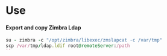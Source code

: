 # Use

#### Export and copy Zimbra Ldap


```ruby
su - zimbra -c "/opt/zimbra/libexec/zmslapcat -c /var/tmp"
scp /var/tmp/ldap.ldif root@remoteServer:/path
``
